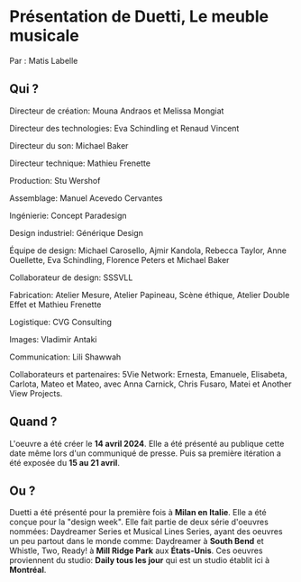 # Présentation de Duetti, Le meuble musicale
Par : Matis Labelle


## Qui ?
Directeur de création: Mouna Andraos et Melissa Mongiat

Directeur des technologies: Eva Schindling et Renaud Vincent

Directeur du son: Michael Baker

Directeur technique: Mathieu Frenette

Production: Stu Wershof

Assemblage: Manuel Acevedo Cervantes

Ingénierie: Concept Paradesign

Design industriel: Générique Design

Équipe de design: Michael Carosello, Ajmir Kandola, Rebecca Taylor, Anne Ouellette, Eva Schindling, Florence Peters et Michael Baker

Collaborateur de design: SSSVLL

Fabrication: Atelier Mesure, Atelier Papineau, Scène éthique, Atelier Double Effet et Mathieu Frenette

Logistique: CVG Consulting

Images: Vladimir Antaki

Communication: Lili Shawwah

Collaborateurs et partenaires: 5Vie Network: Ernesta, Emanuele, Elisabeta, Carlota, Mateo et Mateo, avec Anna Carnick, Chris Fusaro, Matei et Another View Projects.

## Quand ?
L'oeuvre a été créer le **14 avril 2024**. Elle a été présenté au publique cette date même lors d'un communiqué de presse. Puis sa première itération a été exposée du **15 au 21 avril**.

## Ou ?
Duetti a été présenté pour la première fois à **Milan en Italie**. Elle a été conçue pour la "design week". Elle fait partie de deux série d'oeuvres nommées: Daydreamer Series et Musical Lines Series, ayant des oeuvres un peu partout dans le monde comme: Daydreamer à **South Bend** et Whistle, Two, Ready! à **Mill Ridge Park** aux **États-Unis**. Ces oeuvres proviennent du studio: **Daily tous les jour** qui est un studio établit ici à **Montréal**.

##
